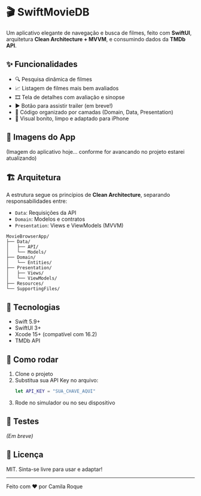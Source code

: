 # 🎬 SwiftMovieDB

Um aplicativo elegante de navegação e busca de filmes, feito com **SwiftUI**, arquitetura **Clean Architecture + MVVM**, e consumindo dados da **TMDb API**.

## ✨ Funcionalidades

- 🔍 Pesquisa dinâmica de filmes
- 📈 Listagem de filmes mais bem avaliados
- 🎞️ Tela de detalhes com avaliação e sinopse
- ▶️ Botão para assistir trailer (em breve!)
- 🧠 Código organizado por camadas (Domain, Data, Presentation)
- 🎨 Visual bonito, limpo e adaptado para iPhone

## 📱 Imagens do App

(Imagem do aplicativo hoje... conforme for avancando no projeto estarei atualizando)

## 🏗️ Arquitetura

A estrutura segue os princípios de **Clean Architecture**, separando responsabilidades entre:

- `Data`: Requisições da API
- `Domain`: Modelos e contratos
- `Presentation`: Views e ViewModels (MVVM)

```
MovieBrowserApp/
├── Data/
│   ├── API/
│   └── Models/
├── Domain/
│   └── Entities/
├── Presentation/
│   ├── Views/
│   └── ViewModels/
├── Resources/
└── SupportingFiles/
```

## 🔧 Tecnologias

- Swift 5.9+
- SwiftUI 3+
- Xcode 15+ (compatível com 16.2)
- TMDb API

## 🚀 Como rodar

1. Clone o projeto
2. Substitua sua API Key no arquivo:
   ```swift
   let API_KEY = "SUA_CHAVE_AQUI"
   ```
3. Rode no simulador ou no seu dispositivo

## 🧪 Testes

*(Em breve)*

## 📝 Licença

MIT. Sinta-se livre para usar e adaptar!

---

Feito com ❤️ por Camila Roque

